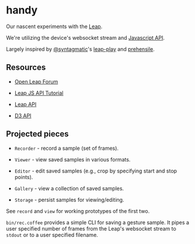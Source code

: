 handy
=====

Our nascent experiments with the [Leap](http://leapmotion.com).

We're utilizing the device's websocket stream and [Javascript API](https://github.com/leapmotion/leapjs).

Largely inspired by [@syntagmatic](https://github.com/syntagmatic)'s [leap-play](https://github.com/syntagmatic/leap-play) and [prehensile](https://github.com/syntagmatic/prehensile).


## Resources

* [Open Leap Forum](https://github.com/openleap)

* [Leap JS API Tutorial](https://developer.leapmotion.com/documentation/guide/Sample_JavaScript_Tutorial)

* [Leap API](https://developer.leapmotion.com/documentation/api/annotated)

* [D3 API](https://github.com/mbostock/d3/wiki/API-Reference)


## Projected pieces

- `Recorder` - record a sample (set of frames).

- `Viewer` - view saved samples in various formats.

- `Editor` - edit saved samples (e.g., crop by specifying start and stop points).

- `Gallery` - view a collection of saved samples.

- `Storage` - persist samples for viewing/editing.

See `record` and `view` for working prototypes of the first two.

`bin/rec.coffee` provides a simple CLI for saving a gesture sample.  It pipes a
user specified number of frames from the Leap's websocket stream to `stdout` or to a
user specified filename.
